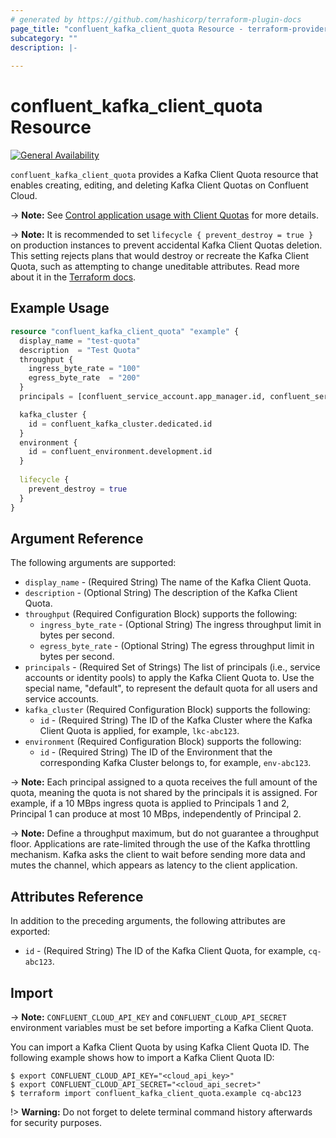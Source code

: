 ```yaml
---
# generated by https://github.com/hashicorp/terraform-plugin-docs
page_title: "confluent_kafka_client_quota Resource - terraform-provider-confluent"
subcategory: ""
description: |-
  
---
```


# confluent_kafka_client_quota Resource

[![General Availability](https://img.shields.io/badge/Lifecycle%20Stage-General%20Availability-%2345c6e8)](https://docs.confluent.io/cloud/current/api.html#section/Versioning/API-Lifecycle-Policy)

`confluent_kafka_client_quota` provides a Kafka Client Quota resource that enables creating, editing, and deleting Kafka Client Quotas on Confluent Cloud.

-> **Note:** See [Control application usage with Client Quotas](https://docs.confluent.io/cloud/current/clusters/client-quotas.html#control-application-usage-with-client-quotas) for more details.

-> **Note:** It is recommended to set `lifecycle { prevent_destroy = true }` on production instances to prevent accidental Kafka Client Quotas deletion. This setting rejects plans that would destroy or recreate the Kafka Client Quota, such as attempting to change uneditable attributes. Read more about it in the [Terraform docs](https://www.terraform.io/language/meta-arguments/lifecycle#prevent_destroy).

## Example Usage

```terraform
resource "confluent_kafka_client_quota" "example" {
  display_name = "test-quota"
  description  = "Test Quota"
  throughput {
    ingress_byte_rate = "100"
    egress_byte_rate  = "200"
  }
  principals = [confluent_service_account.app_manager.id, confluent_service_account.app_manager_2.id]

  kafka_cluster {
    id = confluent_kafka_cluster.dedicated.id
  }
  environment {
    id = confluent_environment.development.id
  }
  
  lifecycle {
    prevent_destroy = true
  }
}
```

<!-- schema generated by tfplugindocs -->
## Argument Reference

The following arguments are supported:

- `display_name` - (Required String) The name of the Kafka Client Quota.
- `description` - (Optional String) The description of the Kafka Client Quota.
- `throughput` (Required Configuration Block) supports the following:
  - `ingress_byte_rate` - (Optional String) The ingress throughput limit in bytes per second.
  - `egress_byte_rate` - (Optional String) The egress throughput limit in bytes per second.
- `principals` - (Required Set of Strings) The list of principals (i.e., service accounts or identity pools) to apply the Kafka Client Quota to. Use the special name, "default", to represent the default quota for all users and service accounts.
- `kafka_cluster` (Required Configuration Block) supports the following:
  - `id` - (Required String) The ID of the Kafka Cluster where the Kafka Client Quota is applied, for example, `lkc-abc123`.
- `environment` (Required Configuration Block) supports the following:
  - `id` - (Required String) The ID of the Environment that the corresponding Kafka Cluster belongs to, for example, `env-abc123`.

-> **Note:** Each principal assigned to a quota receives the full amount of the quota, meaning the quota is not shared by the principals it is assigned. For example, if a 10 MBps ingress quota is applied to Principals 1 and 2, Principal 1 can produce at most 10 MBps, independently of Principal 2.

-> **Note:** Define a throughput maximum, but do not guarantee a throughput floor. Applications are rate-limited through the use of the Kafka throttling mechanism. Kafka asks the client to wait before sending more data and mutes the channel, which appears as latency to the client application.

## Attributes Reference

In addition to the preceding arguments, the following attributes are exported:

- `id` - (Required String) The ID of the Kafka Client Quota, for example, `cq-abc123`.

## Import

-> **Note:** `CONFLUENT_CLOUD_API_KEY` and `CONFLUENT_CLOUD_API_SECRET` environment variables must be set before importing a Kafka Client Quota.

You can import a Kafka Client Quota by using Kafka Client Quota ID. The following example shows how to import a Kafka Client Quota ID:

```shell
$ export CONFLUENT_CLOUD_API_KEY="<cloud_api_key>"
$ export CONFLUENT_CLOUD_API_SECRET="<cloud_api_secret>"
$ terraform import confluent_kafka_client_quota.example cq-abc123
```

!> **Warning:** Do not forget to delete terminal command history afterwards for security purposes.
